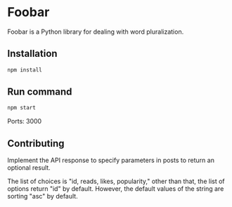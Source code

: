 # Foobar

Foobar is a Python library for dealing with word pluralization.

## Installation

```bash
npm install
```

## Run command

```bash
npm start
```

Ports: 3000

## Contributing
Implement the API response to specify parameters in posts to return an optional result.

The list of choices is "id, reads, likes, popularity," other than that, the list of options return "id" by default. However, the default values of the string are sorting "asc" by default.
